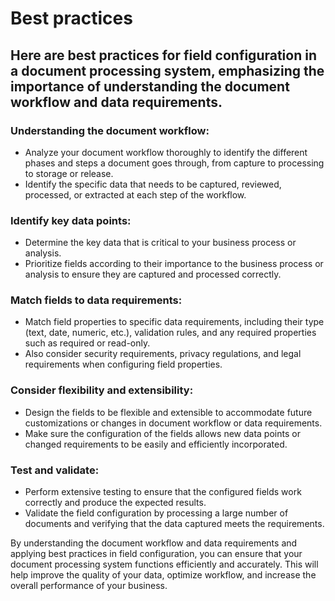 # Best practices

## Here are best practices for field configuration in a document processing system, emphasizing the importance of understanding the document workflow and data requirements.



### **Understanding the document workflow:**

* Analyze your document workflow thoroughly to identify the different phases and steps a document goes through, from capture to processing to storage or release.
* Identify the specific data that needs to be captured, reviewed, processed, or extracted at each step of the workflow.

### **Identify key data points:**

* Determine the key data that is critical to your business process or analysis.
* Prioritize fields according to their importance to the business process or analysis to ensure they are captured and processed correctly.

### **Match fields to data requirements:**

* Match field properties to specific data requirements, including their type (text, date, numeric, etc.), validation rules, and any required properties such as required or read-only.
* Also consider security requirements, privacy regulations, and legal requirements when configuring field properties.

### **Consider flexibility and extensibility:**

* Design the fields to be flexible and extensible to accommodate future customizations or changes in document workflow or data requirements.
* Make sure the configuration of the fields allows new data points or changed requirements to be easily and efficiently incorporated.

### **Test and validate:**

* Perform extensive testing to ensure that the configured fields work correctly and produce the expected results.
*   Validate the field configuration by processing a large number of documents and verifying that the data captured meets the requirements.



By understanding the document workflow and data requirements and applying best practices in field configuration, you can ensure that your document processing system functions efficiently and accurately. This will help improve the quality of your data, optimize workflow, and increase the overall performance of your business.

